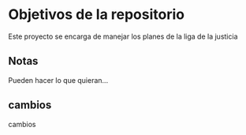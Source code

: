# Objetivos de la repositorio

Este proyecto se encarga de manejar los planes de la liga de la justicia


## Notas
Pueden hacer lo que quieran...

## cambios
cambios
